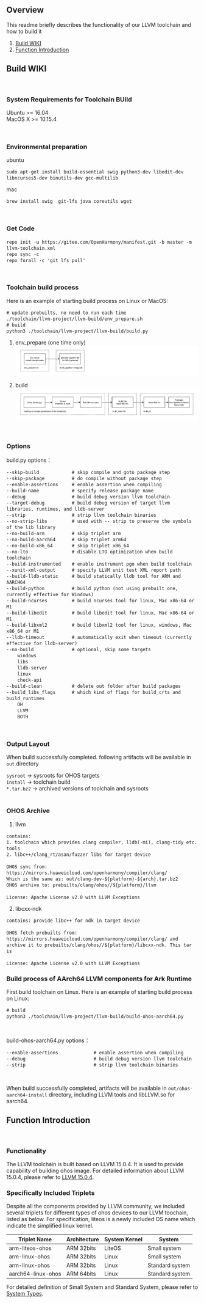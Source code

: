 ## Overview

This readme briefly describes the functionality of our LLVM toolchain and how to build it

1. [Build WIKI](#build_wiki)
2. [Function Introduction](#function_introduction)

<a name="build_wiki"></a>
## Build WIKI
</br>

### System Requirements for Toolchain BUild

Ubuntu >= 16.04  
MacOS X >= 10.15.4  

</br>

### Environmental preparation 

ubuntu 
```
sudo apt-get install build-essential swig python3-dev libedit-dev libncurses5-dev binutils-dev gcc-multilib  
```
mac 
```
brew install swig  git-lfs java coreutils wget 
```

</br>

### Get Code
```
repo init -u https://gitee.com/OpenHarmony/manifest.git -b master -m llvm-toolchain.xml
repo sync -c 
repo forall -c 'git lfs pull'
```
</br>

### Toolchain build process

Here is an example of starting build process on Linux or MacOS:
```
# update prebuilts, no need to run each time
./toolchain/llvm-project/llvm-build/env_prepare.sh
# build
python3 ./toolchain/llvm-project/llvm-build/build.py
```

1. env_prepare (one time only)
![输入图片说明](data/one_time_setup.png)

2. build
![输入图片说明](data/llvm_build.png)

</br>

### Options

build.py options：

```
--skip-build			# skip compile and goto package step
--skip-package			# do compile without package step
--enable-assertions		# enable assertion when compiling
--build-name 			# specify release package name
--debug					# build debug version llvm toolchain
--target-debug          # build debug version of target llvm libraries, runtimes, and lldb-server
--strip					# strip llvm toolchain binaries
--no-strip-libs         # used with -- strip to preserve the symbols of the lib library
--no-build-arm			# skip triplet arm
--no-build-aarch64  	# skip triplet arm64
--no-build-x86_64 		# skip triplet x86_64
--no-lto  				# disable LTO optimization when build toolchain
--build-instrumented	# enable instrument pgo when build toolchain
--xunit-xml-output 		# specify LLVM unit test XML report path
--build-lldb-static     # build statically lldb tool for ARM and AARCH64
--build-python          # build python (not using prebuilt one, currently effective for Windows)
--build-ncurses         # build ncurses tool for linux, Mac x86-64 or M1
--build-libedit         # build libedit tool for linux, Mac x86-64 or M1
--build-libxml2         # build libxml2 tool for linux, windows, Mac x86_64 or M1
--lldb-timeout          # automatically exit when timeout (currently effective for lldb-server)
--no-build              # optional, skip some targets
    windows
    libs
    lldb-server
    linux 
    check-api
--build-clean           # delete out folder after build packages
--build_libs_flags      # which kind of flags for build_crts and build_runtimes
    OH
    LLVM
    BOTH
```
</br>

### Output Layout

When build successfully completed. following artifacts will be available in `out` directory

`sysroot` -> sysroots for OHOS targets  
`install` -> toolchain build  
`*.tar.bz2` -> archived versions of toolchain and sysroots  
</br>

### OHOS Archive

1. llvm
```
contains: 
1. toolchain which provides clang compiler, lldb(-mi), clang-tidy etc. tools
2. libc++/clang_rt/asan/fuzzer libs for target device

OHOS sync from: https://mirrors.huaweicloud.com/openharmony/compiler/clang/
Which is the same as: out/clang-dev-${platform}-${arch}.tar.bz2
OHOS archive to: prebuilts/clang/ohos//${platform}/llvm

License: Apache License v2.0 with LLVM Exceptions
```

2. libcxx-ndk
```
contains: provide libc++ for ndk in target device

OHOS fetch prebuilts from: https://mirrors.huaweicloud.com/openharmony/compiler/clang/ and archive it to prebuilts/clang/ohos//${platform}/libcxx-ndk. This tar is 

License: Apache License v2.0 with LLVM Exceptions
```

### Build process of AArch64 LLVM components for Ark Runtime

First build toolchain on Linux.
Here is an example of starting build process on Linux:
```
# build
python3 ./toolchain/llvm-project/llvm-build/build-ohos-aarch64.py
```

</br>

build-ohos-aarch64.py options：

```
--enable-assertions             # enable assertion when compiling
--debug                         # build debug version llvm toolchain
--strip                         # strip llvm toolchain binaries
```
</br>

When build successfully completed, artifacts will be available in `out/ohos-aarch64-install` directory, including LLVM tools and libLLVM.so for aarch64.

<a name="function_introduction"></a>
## Function Introduction
</br>

### Functionality

The LLVM toolchain is built based on LLVM 15.0.4. It is used to provide capability of building ohos image. For detailed information about LLVM 15.0.4, please refer to [LLVM 15.0.4](https://discourse.llvm.org/t/llvm-15-0-4-released/66337).
</br>

### Specifically Included Triplets

Despite all the components provided by LLVM community, we included several triplets for different types of ohos devices to our LLVM toochain, listed as below. For specification, liteos is a newly included OS name which indicate the simplified linux kernel.

| Triplet Name           | Architecture | System Kernel | System          |
| ---------------------- | ------------ | ------------- | --------------- |
| arm-liteos-ohos        | ARM 32bits   | LiteOS        | Small system    |
| arm-linux-ohos         | ARM 32bits   | Linux         | Small system    |
| arm-linux-ohos         | ARM 32bits   | Linux         | Standard system |
| aarch64-linux-ohos     | ARM 64bits   | Linux         | Standard system |

For detailed definition of Small System and Standard System, please refer to [System Types](https://gitee.com/openharmony/docs/blob/master/en/device-dev/Readme-EN.md).

